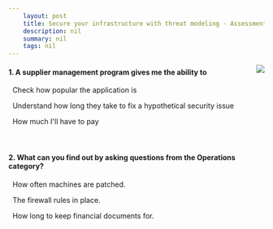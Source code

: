 ```yaml
---
    layout: post
    title: Secure your infrastructure with threat modeling - Assessment questions
    description: nil
    summary: nil
    tags: nil
---
```



 <a target="_blank" href="https://docs.microsoft.com/en-us/learn/modules/threat-modeling-enterprise-infrastructure/2-assessment-questions/"><i class="fas fa-external-link-alt"></i> </a>
 <img align="right" src="https://docs.microsoft.com/en-us/learn/achievements/threat-modeling-enterprise-infrastructure.svg">
####  1. A supplier management program gives me the ability to


<i class='far fa-square'></i> &nbsp;&nbsp;Check how popular the application is

<i class='fas fa-check-square' style='color: Dodgerblue;'></i> &nbsp;&nbsp;Understand how long they take to fix a hypothetical security issue

<i class='far fa-square'></i> &nbsp;&nbsp;How much I'll have to pay
<br />
<br />
<br />

####  2. What can you find out by asking questions from the Operations category?


<i class='fas fa-check-square' style='color: Dodgerblue;'></i> &nbsp;&nbsp;How often machines are patched.

<i class='far fa-square'></i> &nbsp;&nbsp;The firewall rules in place.

<i class='far fa-square'></i> &nbsp;&nbsp;How long to keep financial documents for.
<br />
<br />
<br />
